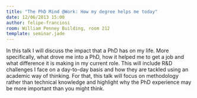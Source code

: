 ```yaml
---
title: "The PhD Mind @Work: How my degree helps me today"
date: 12/06/2013 15:00
author: felipe-franciosi
room: William Penney Building, room 212
template: seminar.jade
---
```

In this talk I will discuss the impact that a PhD has on my life. More
specifically, what drove me into a PhD, how it helped me to get a job
and what difference it is making in my current role. This will include
R&D challenges I face on a day-to-day basis and how they are tackled
using an academic way of thinking. For that, this talk will focus on
methodology rather than technical knowledge and highlight why the PhD
experience may be more important than you might think.

<span class="more"></span>

<script async class="speakerdeck-embed"
data-id="e287a8a0ab7f0131ea7d0ec58324872e" data-ratio="1.41436464088398"
src="//speakerdeck.com/assets/embed.js"></script>
